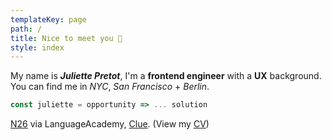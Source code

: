 ```yaml
---
templateKey: page
path: /
title: Nice to meet you 🤗
style: index
---
```


My name is **_Juliette Pretot_**, I'm a **frontend engineer** with a **UX** background. You can find me in _NYC_, _San Francisco_ + _Berlin_.

```javascript
const juliette = opportunity => ... solution
```

[N26](https://n26.com) <span class="grey">via</span> LanguageAcademy<span class="grey">,</span> [Clue](http://helloclue.com/)<span class="grey">.</span> <span class="grey">(View my [CV](/about/cv))</span>
